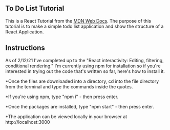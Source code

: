 ## To Do List Tutorial
This is a React Tutorial from the [MDN Web Docs](https://developer.mozilla.org/en-US/docs/Learn/Tools_and_testing/Client-side_JavaScript_frameworks/React_todo_list_beginning). The purpose of this tutorial is to make a simple todo list application and show the structure of a React Application.

## Instructions
As of 2/12/21 I've completed up to the "React interactivity: Editing, filtering, conditional rendering."  I'm currently using npm for installation so if you're interested in trying out the code that's written so far, here's how to install it.

*Once the files are downloaded into a directory, cd into the file directory from the terminal and type the commands inside the quotes.

*If you're using npm, type "npm i" - then press enter.

*Once the packages are installed, type "npm start" - then press enter.

*The application can be viewed locally in your browser at http://localhost:3000
